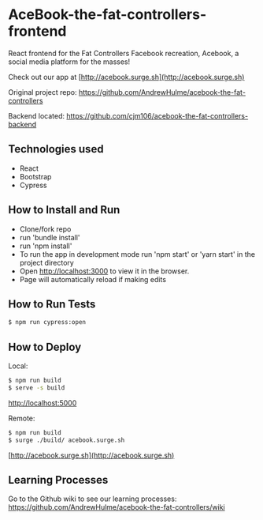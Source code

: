 # AceBook-the-fat-controllers-frontend

React frontend for the Fat Controllers Facebook recreation, Acebook, a social media platform for the masses!

Check out our app at [http://acebook.surge.sh](http://acebook.surge.sh)

Original project repo:
https://github.com/AndrewHulme/acebook-the-fat-controllers

Backend located:
https://github.com/cjm106/acebook-the-fat-controllers-backend

## Technologies used

- React
- Bootstrap
- Cypress

## How to Install and Run

- Clone/fork repo
- run 'bundle install'
- run 'npm install'
- To run the app in development mode run 'npm start' or 'yarn start' in the project directory
- Open [http://localhost:3000](http://localhost:3000) to view it in the browser.
- Page will automatically reload if making edits

## How to Run Tests

```bash
$ npm run cypress:open
```

## How to Deploy

Local:

```bash
$ npm run build
$ serve -s build
```

[http://localhost:5000](http://localhost:5000)

Remote:

```bash
$ npm run build
$ surge ./build/ acebook.surge.sh
```

[http://acebook.surge.sh](http://acebook.surge.sh)

## Learning Processes

Go to the Github wiki to see our learning processes:
https://github.com/AndrewHulme/acebook-the-fat-controllers/wiki
